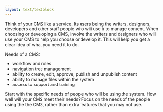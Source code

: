 ```yaml
---
layout: text/textblock
---
```


Think of your CMS like a service. Its users being the writers, designers, developers and other staff people who will use it to manage content. When choosing or developing a CMS, involve the writers and designers who will use your CMS to help you choose or develop it. This will help you get a clear idea of what you need it to do.

Needs of a CMS: 
- workflow and roles
- navigation tree management
- ability to create, edit, approve, publish and unpublish content
- ability to manage files within the system
- access to support and training

Start with the specific needs of people who will be using the system. How well will your CMS meet their needs? Focus on the needs of the people using the the CMS, rather than extra features that you may not use.


